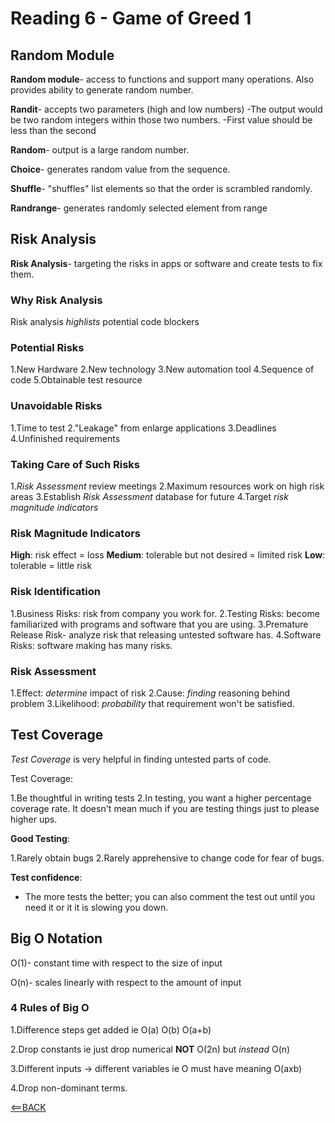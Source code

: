 # Reading 6 - Game of Greed 1

## Random Module 

**Random module**- access to functions and support many operations. Also provides ability to generate random number.

**Randit**- accepts two parameters (high and low numbers)
-The output would be two random integers within those two numbers.
-First value should be less than the second

**Random**- output is a large random number.

**Choice**- generates random value from the sequence.

**Shuffle**- "shuffles" list elements so that the order is scrambled randomly.

**Randrange**- generates randomly selected element from range

## Risk Analysis

**Risk Analysis**- targeting the risks in apps or software and create tests to fix them.

### Why Risk Analysis

Risk analysis *highlists* potential code blockers

### Potential Risks

1.New Hardware
2.New technology
3.New automation tool
4.Sequence of code
5.Obtainable test resource

### Unavoidable Risks

1.Time to test
2."Leakage" from enlarge applications
3.Deadlines
4.Unfinished requirements

### Taking Care of Such Risks

1.*Risk Assessment* review meetings
2.Maximum resources work on high risk areas
3.Establish *Risk Assessment* database for future
4.Target *risk magnitude indicators*

### Risk Magnitude Indicators

**High**: risk effect = loss
**Medium**: tolerable but not desired = limited risk
**Low**: tolerable = little risk

### Risk Identification

1.Business Risks: risk from company you work for.
2.Testing Risks: become familiarized with programs and software that you are using.
3.Premature Release Risk- analyze risk that releasing untested software has.
4.Software Risks: software making has many risks.

### Risk Assessment

1.Effect: *determine* impact of risk
2.Cause: *finding* reasoning behind problem
3.Likelihood: *probability* that requirement won't be satisfied.

## Test Coverage

*Test Coverage* is very helpful in finding untested parts of code.

Test Coverage:

1.Be thoughtful in writing tests
2.In testing, you want a higher percentage coverage rate. It doesn't mean much if you are testing things just to please higher ups.

**Good Testing**:

1.Rarely obtain bugs
2.Rarely apprehensive to change code for fear of bugs.

**Test confidence**:

- The more tests the better; you can also comment the test out until you need it or it it is slowing you down. 

## Big O Notation

O(1)- constant time with respect to the size of input

O(n)- scales linearly with respect to the amount of input

### 4 Rules of Big O

1.Difference steps get added
  ie O(a)
     O(b)
     O(a+b)

2.Drop constants
  ie just drop numerical
  **NOT** O(2n) but *instead* O(n)

3.Different inputs -> different variables
  ie O must have meaning
     O(axb)

4.Drop non-dominant terms.

[<==BACK](README.md)
